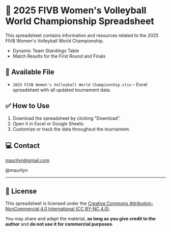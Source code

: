 # 🏐 2025 FIVB Women's Volleyball World Championship Spreadsheet

This spreadsheet contains information and resources related to the 2025 FIVB Women's Volleyball World Championship.

- Dynamic Team Standings Table  
- Match Results for the First Round and Finals  

## 📂 Available File

- `2025 FIVB Women's Volleyball World Championship.xlsx` – Excel spreadsheet with all updated tournament data.

## ✅ How to Use

1. Download the spreadsheet by clicking "Download".  
2. Open it in Excel or Google Sheets.  
3. Customize or track the data throughout the tournament.  

## 💻 Contact

maurilyn@gmail.com  

@maurilyn  

---

## 📄 License

This spreadsheet is licensed under the [Creative Commons Attribution-NonCommercial 4.0 International (CC BY-NC 4.0)](https://creativecommons.org/licenses/by-nc/4.0/).

You may share and adapt the material, **as long as you give credit to the author** and **do not use it for commercial purposes**.
